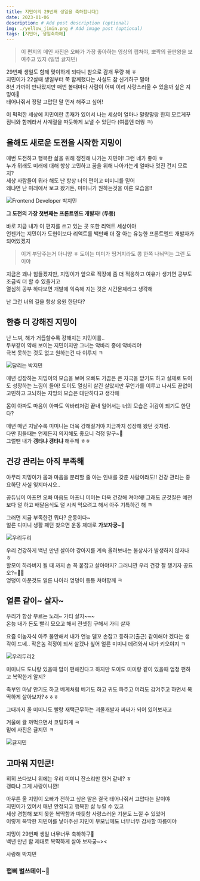 ```yaml
---
title: 지민이의 29번째 생일을 축하합니다🧡
date: 2023-01-06
description: # Add post description (optional)
img: ./yellow_jimin.png # Add image post (optional)
tags: [지민아, 생일축하해]
---
```

> 이 편지의 메인 사진은 오빠가 가장 좋아하는 영상의 캡쳐야, 뽀짝의 끝판왕을 보여주고 있지 (일명 귤지민) 

29번째 생일도 함께 맞이하게 되다니 참으로 감개 무량 해 ㅎ  
지민이가 22살때 생일부터 쭉 함께했다는 사실도 참 신기하구 말야  
8년 가까이 만나왔지만 매번 볼때마다 사람이 어찌 이리 사랑스러울 수 있을까 싶은 지밍아🧡  
태어나줘서 정말 고맙단 말 먼저 해주고 싶어!  

이 퍽퍽한 세상에 지민이란 존재가 있어서 나는 세상이 얼마나 말랑말랑 한지 모르게꾸   
짐니와 함께라서 사계절을 따듯하게 보낼 수 있단다 (여름엔 더웡 ㅋ)

## 올해도 새로운 도전을 시작한 지밍이 

매번 도전하고 행복한 삶을 위해 정진해 나가는 지민이! 그런 네가 좋아 ㅎ  
누가 뭐래도 미래에 대해 항상 고민하고 꿈을 위해 나아가는게 얼마나 멋진 건지 모르지?  
세상 사람들이 뭐라 해도 난 항상 너의 편이고 미미니를 믿어  
왜냐면 난 미래에서 보고 왔거든, 미미니가 원하는것을 이룬 모습을!!

![Frontend Developer 박지민](./dev-jimin.jpeg)

**그 도전의 가장 첫번째는 프론트엔드 개발자! (두둥)**

바로 지금 내가 이 편지를 쓰고 있는 곳 또한 리액트 세상이야  
언젠가는 지민이가 도현이보다 리액트를 백만배 더 잘 아는 유능한 프론트엔드 개발자가 되어있겠지  

> 이거 부담주는거 아니양 ㅎ 도이는 미미가 땅거지라도 콩 한쪽 나눠먹는 그런 도이야

지금은 꽤나 힘들겠지만, 지밍이가 앞으로 직장에 좀 더 적응하고 여유가 생기면 공부도 조금씩 더 할 수 있을거고  
열심히 공부 하다보면 개발에 익숙해 지는 것은 시간문제라고 생각해

난 그런 너의 길을 항상 응원 한단다?

## 한층 더 강해진 지밍이 

난 느껴, 해가 거듭할수록 강해지는 지민이를..  
두부같이 약해 보이는 지민이지만 그녀는 악바리 중에 악바리야  
극복 못하는 것도 없고 원하는건 다 이루지 ㅋ  

![달리는 박지민](./runmi.png)

매년 성장하는 지밍이의 모습을 보며 오빠도 가끔은 큰 자극을 받기도 하고 실제로 도이도 성장하는 느낌이 들어! 도이도 열심히 살긴 살았지만 무언가를 이루고 나서도 끝없이 고민하고 고뇌하는 지밍의 모습은 대단하다고 생각해  

몸이 아파도 마음이 아파도 악바리처럼 끝내 일어서는 너의 모습은 귀감이 되기도 한단다?  

매년 매년 지날수록 미미니는 더욱 강해질거야 지금까지 성장해 왔던 것처럼.  
다만 힘들때는 언제든지 의지해도 좋으니 걱정 말구~🧡  
그럴땐 내가 **갱탸냐 갱탸냐** 해주께 ㅎㅎ

## 건강 관리는 아직 부족해

아무리 지밍이가 몸과 마음을 분리할 줄 아는 인내를 갖춘 사람이라도!! 건강 관리는 중요하단 사실 잊지마시오..  

공듀님이 아프면 오빠 마음도 아프니 미미는 더욱 건강해 져야해! 그래도 군것질은 예전보다 덜 하고 배달음식도 덜 시켜 먹으려고 해서 아주 기특하긴 해 ㅋ  

그러면 지금 부족한건 뭐다? 운동이다~  
얼른 디미니 생활 패턴 찾으면 운동 제대로 **가보자궁~🧡**  

![우리두리](./together.jpeg)

우리 건강하게 백년 만년 살아야 강아지를 계속 올려보내는 불상사가 발생하지 않자나 ㅎ   
할모이 하라버지 될 때 까지 손 꼭 붙잡고 살아야지? 그러니깐 우리 건강 잘 챙기자 공됴오?=🧡🧡  
엉덩이 아푼것도 얼른 나아라 엉덩이 통통 쳐야항께 ㅋ  

## 얼른 같이~ 살자~

우리가 항상 부르는 노래~ 가티 살자~~~  
온능 내가 돈도 빨리 모으고 해서 전셋집 구해서 가티 살자  

요즘 이놈자식 아주 불안해서 내가 언능 델꼬 손잡고 등하교(출근) 같이해야 겠다는 생각이 드네.. 작은놈 걱정이 되서 살겠나 싶어 얼른 미미니 데려와서 내가 키오야지 ㅋ  

![우리두리2](./cutecouple.jpeg)

미미니도 도니랑 있을때 맘이 편해진다고 하지만 도이도 미미랑 같이 있을때 엄청 편하고 복딱한거 알지?   

죽부인 마냥 안기도 하고 베게처럼 베기도 하고 귀도 파주고 머리도 감겨주고 하면서 복딱하게 살아보자?ㅎㅎㅎ 

그때까지 울 미미니도 빨랑 재택근무하는 괴물개발자 짜짜가 되어 있어보자고  

겨울에 귤 까먹으면서 코딩하게 ㅋ  
밑에 사진은 귤지민 ㅋ  

![귤지민](./orangimin.png)

## 고마워 지민쿤!

히히 쓰다보니 위에는 우리 미미니 잔소리만 한거 같네? ㅎ  
갱탸냐 그게 사랑이니깐!  

아무튼 울 지민이 오빠가 전하고 싶은 말은 결국 태어나줘서 고맙다는 말이야  
지민이가 있어서 매년 안정되고 행복한 삶 누릴 수 있고  
세상 경험해 보지 못한 복딱함과 따듯함 사랑스러운 기분도 느낄 수 있었어  
이렇게 복딱한 지민이를 낳아주신 지민이 부모님께도 너무너무 감사할 따름이야  

지밍이 29번째 생일 너무너무 축하하구🧡       
백년 만년 함 제대로 복딱하게 살아 보자궁~><

사랑해 박지민 
### 햅삐 벌쓰데이~🧡  